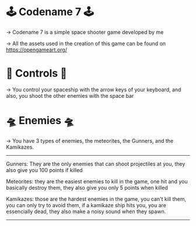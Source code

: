 # :joystick: Codename 7 :joystick:
-> Codename 7 is a simple space shooter game developed by me

-> All the assets used in the creation of this game can be found on https://opengameart.org/


# :rocket: Controls :rocket:
-> You control your spaceship with the arrow keys of your keyboard, and also, you shoot the other enemies with the space bar


# :flying_saucer: Enemies :flying_saucer:
-> You have 3 types of enemies, the meteorites, the Gunners, and the Kamikazes.

________________________________________________________________________________________________________________________________________________________________
Gunners: They are the only enemies that can shoot projectiles at you, they also give you 100 points if killed

Meteorites: they are the easiest enemies to kill in the game, one hit and you basically destroy them, they also give you only 5 points when killed

Kamikazes: those are the hardest enemies in the game, you can't kill them, you can only try to avoid them, if a kamikaze ship hits you, you are essencially dead,
they also make a noisy sound when they spawn.
_________________________________________________________________________________________________________________________________________________________________

